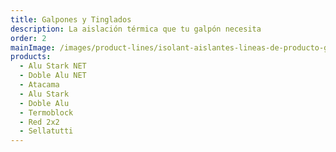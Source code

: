 ```yaml
---
title: Galpones y Tinglados
description: La aislación térmica que tu galpón necesita
order: 2
mainImage: /images/product-lines/isolant-aislantes-lineas-de-producto-galpones-tinglados.jpg
products:
  - Alu Stark NET
  - Doble Alu NET
  - Atacama
  - Alu Stark
  - Doble Alu
  - Termoblock
  - Red 2x2
  - Sellatutti
---
```

